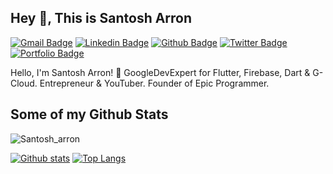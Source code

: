 ## Hey 👋, This is Santosh Arron
[![Gmail Badge](https://img.shields.io/badge/-santosharron@gmail.com-c14438?style=flat&logo=Gmail&logoColor=white&link=mailto:santosharron@gmail.com)](mailto:santosharron@gmail.com) 
[![Linkedin Badge](https://img.shields.io/badge/-santosh_arron-0072b1?style=flat&logo=Linkedin&logoColor=white&link=https://www.linkedin.com/in/santosh_arron/)](https://www.linkedin.com/in/santosh_arron/) [![Github Badge](https://img.shields.io/badge/-Santosh_arron-grey?style=flat&logo=github&logoColor=white&link=https://github.com/Santosh_arron/)](https://www.github.com/Santosh_arron/) [![Twitter Badge](https://img.shields.io/badge/-ArronSantosh-00acee?style=flat&logo=twitter&logoColor=white&link=https://twitter.com/ArronSantosh/)](https://www.twitter.com/ArronSantosh/) [![Portfolio Badge](https://img.shields.io/badge/portfolio-web-blue?style=flat&link=https://santosh-arron.netlify.app//)](https://santosh-arron.netlify.app//) <p align='left'>Hello, I'm Santosh Arron! 👋
GoogleDevExpert for Flutter, Firebase, Dart & G-Cloud. Entrepreneur & YouTuber. Founder of Epic Programmer.</p>
## Some of my Github Stats
<p align=left> <img src=https://komarev.com/ghpvc/?username=Santosh_arron alt=Santosh_arron /> </p>

[![Github stats](https://github-readme-stats.vercel.app/api?username=Santosh_arron&show_icons=true&include_all_commits=true)](https://github.com/Santosh_arron/github-readme-stats)
[![Top Langs](https://github-readme-stats.vercel.app/api/top-langs/?username=Santosh_arron&layout=compact)](https://github.com/Santosh_arron/github-readme-stats)
